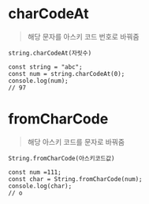 # charCodeAt

> 해당 문자를 아스키 코드 번호로 바꿔줌

```
string.charCodeAt(자릿수)

const string = "abc";
const num = string.charCodeAt(0);
console.log(num);
// 97
```

# fromCharCode

> 해당 아스키 코드를 문자로 바꿔줌

```
String.fromCharCode(아스키코드값)

const num =111;
const char = String.fromCharCode(num);
console.log(char);
// o
```

